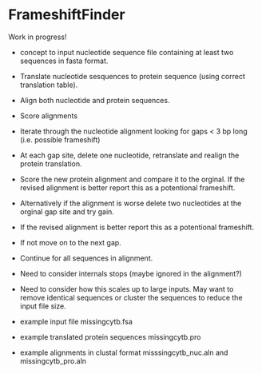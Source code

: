 # FrameshiftFinder

Work in progress!

* concept to input nucleotide sequence file containing at least two sequences in fasta format. 
* Translate nucleotide sesquences to protein sequence (using correct translation table). 
* Align both nucleotide and protein sequences. 
* Score alignments
* Iterate through the nucleotide alignment looking for gaps < 3 bp long (i.e. possible frameshift)
* At each gap site, delete one nucleotide, retranslate and realign the protein translation. 
* Score the new protein alignment and compare it to the orginal. If the revised alignment is better report this as a potentional frameshift.
* Alternatively if the alignment is worse delete two nucleotides at the orginal gap site and try gain. 
* If the revised alignment is better report this as a potentional frameshift.
* If not move on to the next gap. 
* Continue for all sequences in alignment. 
* Need to consider internals stops (maybe ignored in the alignment?) 
* Need to consider how this scales up to large inputs. May want to remove identical sequences or cluster the sequences to reduce the input file size. 

* example input file missingcytb.fsa
* example translated protein sequences missingcytb.pro
* example alignments in clustal format misssingcytb_nuc.aln and missingcytb_pro.aln
